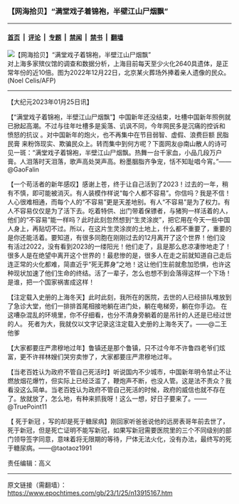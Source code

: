 ### 【网海拾贝】“满堂戏子着锦袍，半壁江山尸烟飘”

---

#### [首页](../../../..?n13915167) &nbsp;|&nbsp; [评论](../../../../../epoch-comment?n13915167) &nbsp;|&nbsp; [专题](../../../../../epoch-special?n13915167) &nbsp;|&nbsp; [禁闻](../../../../../epoch-news?n13915167) &nbsp;|&nbsp; [禁书](../../../../../books?n13915167) &nbsp;|&nbsp; [翻墙](https://github.com/gfw-breaker/nogfw/blob/master/README.md?n13915167)


<div><img alt="【网海拾贝】“满堂戏子着锦袍，半壁江山尸烟飘”" class="attachment-djy_600_400 size-djy_600_400 wp-post-image" src="https://i.epochtimes.com/assets/uploads/2023/01/id13915182-000_334V8XX-.jpeg"/>
<div class="caption">
 对上海多家殡仪馆的调查和数据分析，上海目前每天至少火化2640具遗体，是正常年份的近10倍。图为2022年12月22日，北京某火葬场外捧着亲人遗像的民众。(Noel Celis/AFP)
</div></div><hr/><div class="post_content" id="artbody" itemprop="articleBody">
 <!-- article content begin -->
 <p>
  【大纪元2023年01月25日讯】
 </p>
 <p>
  【“满堂戏子着锦袍，半壁江山尸烟飘”】中国新年还没结束，吐槽中国新年照例就已掀起高潮。不过与往年吐槽多是奚落、讥讽不同，今年网民多是沉痛的控诉和
  <ok href="https://www.epochtimes.com/gb/tag/%E6%84%A4%E6%80%92%E7%9A%84%E6%8A%97%E8%AE%AE.html">
   愤怒的抗议
  </ok>
  。对中国新年的炮火，也不再集中在节目弱智、虚假、浪费巨额
  <ok href="https://www.epochtimes.com/gb/tag/%E6%B0%91%E8%84%82%E6%B0%91%E8%86%8F.html">
   民脂民膏
  </ok>
  来粉饰现实、欺骗民众上。转而集中到何方呢？下面网友@南山散人的诗可见一斑：“满堂戏子着锦袍，半壁江山尸烟飘。热舞一台千家血，小品几段万户膏。人泪落时天泪落，歌声高处哭声高。粉墨胭脂齐争宠，恬不知耻唱今宵。”——@GaoFalin
 </p>
 <p>
  【一个苟活者的新年感叹】感谢上苍，终于让自己活到了2023！过去的一年，稍有不慎，即可能被消灭。有人装模作样说“每个人都不容易”。你信吗？我是不信！人心很难相通，而每个人的“不容易”更是天差地别。有人“不容易”是为了权力。有人不容易仅仅是为了活下去。吃着特供、出门带着保镖者，与猪狗一样活着的人，他们的“不容易”能一样吗？此时此刻忽然想到“生灵涂炭”，把它用在今天一些中国人身上，再贴切不过。所以，在这片生灵涂炭的土地上，什么都不重要了，重要的是你还能活着。要知道，有很多同胞在刚刚过去的12月离开了这个世界！他们没有活过2022，没有看到2023的一缕阳光！他们走了，且是那么悲凉凄惨地走了！很多人是在绝望中离开这个世界的！最悲惨的是，很多人在走之前就知道自己走后连正常的火化都难，简直近乎“死无葬身”之地！这让他们生前就愈加恐惧，也许这种现状加速了他们生命的终结。活了一辈子，怎么也想不到会落得这样一个下场！是谁，把一个国家祸害成这样！
 </p>
 <p>
  【注定载入史册的上海冬天】此时此刻，我所在的医院，去世的人已经排队堆放到了急诊大堂，他们一排排首尾相接地躺在进门处，躺在电梯旁，躺在你手边。 在这嘈杂混乱的环境里，你不仔细看，也分不清身旁躺着的是吊针的人还是已经过世的人。 死者为大，我就仅以文字记录这注定载入史册的上海冬天了。——@二王他爹
 </p>
 <p>
  【大家都要庄严肃穆地过年】鲁镇还是那个鲁镇，只不过今年不许鲁四老爷们炫富，更不许祥林嫂们哭穷卖惨了，大家都要庄严肃穆地过年。
 </p>
 <p>
  【当老百姓认为政府不管自己死活时】听说国内不少城市，中国新年明令禁止不让燃放烟花爆竹，但实际上已经泛滥了，鞭炮声不断，也没人管。这是法不责众？我看没这么简单。当老百姓认为政府不管自己死活的时候，政府的威信也就不存在了。放就放了，怎么地，有种来抓我呀！这么一想，好日子要来了。——@TruePoint11
 </p>
 <p>
  【
  <ok href="https://www.epochtimes.com/gb/tag/%E6%AD%BB%E4%BA%8E%E6%96%B0%E5%86%A0.html">
   死于新冠
  </ok>
  ，写的却是死于糖尿病】刚回家听爸爸说他的远房表哥年前去世了，死于新冠，但是死亡证明不能写新冠，如果写新冠需要医院里的三个不同级别的部门领导签字同意，意味着将无限期的等待，尸体无法火化，没有办法，最终写的死于糖尿病。——@taotaoz1991
 </p>
 <p>
  责任编辑：高义
 </p>
 <!-- article content end -->
 <div id="below_article_ad">
 </div>
</div>


---

原文链接（需翻墙）：https://www.epochtimes.com/gb/23/1/25/n13915167.htm